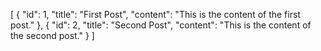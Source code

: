 [
    {
        "id": 1,
        "title": "First Post",
        "content": "This is the content of the first post."
    },
    {
        "id": 2,
        "title": "Second Post",
        "content": "This is the content of the second post."
    }
]